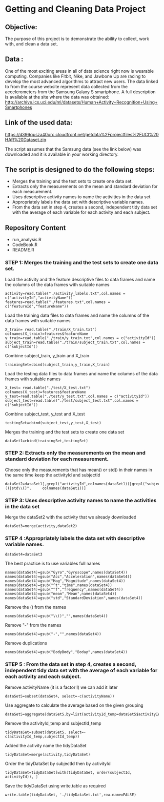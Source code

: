 
# Getting and Cleaning Data Project
## Objective:
The purpose of this project is to demonstrate the  ability to collect, work with, and clean a data set.
## Data : 
One of the most exciting areas in all of data science right now is wearable computing. Companies like Fitbit, Nike, and Jawbone Up are racing to develop the most advanced algorithms to attract new users. The data linked to from the course website represent data collected from the accelerometers from the Samsung Galaxy S smartphone. A full description is available at the site where the data was obtained: http://archive.ics.uci.edu/ml/datasets/Human+Activity+Recognition+Using+Smartphones
## Link of the used data:
https://d396qusza40orc.cloudfront.net/getdata%2Fprojectfiles%2FUCI%20HAR%20Dataset.zip

The script assumes that  the Samsung data (see the link below)  was  downloaded and it 
is available in your working directory.

## The script is designed to do the following  steps:
* Merges the training and the test sets to create one data set.
* Extracts only the measurements on the mean and standard deviation for each measurement. 
* Uses descriptive activity names to name the activities in the data set
* Appropriately labels the data set with descriptive variable names. 
* From the data set in step 4, creates a second, independent tidy data set with the average of each variable for each activity and each subject.

## Repository Content
* run_analysis.R
* CodeBook.R
* README.R

 
### STEP 1: Merges the training and the test sets to create one data set.
Load the activity and the feature descriptive files  to data frames and
name the columns of the data frames with suitable names 

    activity=read.table("./activity_labels.txt",col.names = c("activityId","activityName"))
    features=read.table("./features.txt",col.names = c("featureId","featureName"))
    
Load the training  data files to data frames and name the columns of the data frames  with suitable names

    X_train= read.table("./train/X_train.txt")
    colnames(X_train)=features$featureName
    y_train=read.table("./train/y_train.txt",col.names = c("activityId"))
    subject_train=read.table("./train/subject_train.txt",col.names = c("subjectId"))

Combine subject_train, y_train and  X_train 

    trainingSet=cbind(subject_train,y_train,X_train)

Load the testing  data files  to data frames and name the columns of the data frames  with suitable names

    X_test= read.table("./test/X_test.txt")
    colnames(X_test)=features$featureName
    y_test=read.table("./test/y_test.txt",col.names = c("activityId"))
    subject_test=read.table("./test/subject_test.txt",col.names = c("subjectId"))

Combine subject_test, y_test and  X_test 

    testingSet=cbind(subject_test,y_test,X_test)

Merges the training and the test sets to create one data set

    dataSet1=rbind(trainingSet,testingSet)


### STEP 2: Extracts only the measurements on the mean and standard deviation for each measurement. 

Choose only the measurements that has mean() or std() in their names in the same time keep the activityId and subjectId

    dataSet2=dataSet1[,grepl("activityId",colnames(dataSet1))|grepl("subjectId",colnames(dataSet1))|grepl("mean\\()|std\\()",     colnames(dataSet1))]

### STEP 3: Uses descriptive activity names to name the activities in the data set

Merge  the dataSet2 with the activity that we already downloaded

    dataSet3=merge(activity,dataSet2)

### STEP 4 :Appropriately labels the data set with descriptive variable names. 
    dataSet4=dataSet3

The best practice is to use variables full names

    names(dataSet4)=gsub("Gyro","Gyroscope",names(dataSet4))
    names(dataSet4)=gsub("Acc","Acceleration",names(dataSet4))
    names(dataSet4)=gsub("Mag","Magnitude",names(dataSet4))
    names(dataSet4)=gsub("^t","time",names(dataSet4))
    names(dataSet4)=gsub("^f","frequency",names(dataSet4))
    names(dataSet4)=gsub("mean","Mean",names(dataSet4))
    names(dataSet4)=gsub("std","StandardDeviation",names(dataSet4))

Remove the () from the names

    names(dataSet4)=gsub("\\()","",names(dataSet4))

Remove "-" from the names

    names(dataSet4)=gsub("-","",names(dataSet4))

Remove duplications

    names(dataSet4)=gsub("BodyBody","Boday",names(dataSet4))

### STEP 5 : From the data set in step 4, creates a second, independent tidy data set with the average of each variable for each activity and each subject.

Remove  activityName (it is a factor !)  we can add it later

    dataSet5=subset(dataSet4, select=-c(activityName))

Use aggregate to calculate the average based on the given grouping  

    dataSet5=aggregate(dataSet5,by=list(activityId_temp=dataSet5$activityId,subjectId_temp=dataSet5$subjectId),FUN=mean)
    
Remove the activityId_temp and subjectId_temp 

    tidyDataSet=subset(dataSet5, select=-c(activityId_temp,subjectId_temp))
    
Added the activity name the tidyDataSet

    tidyDataSet=merge(activity,tidyDataSet)
Order the tidyDataSet  by subjectId then by activityId

    tidyDataSet=tidyDataSet[with(tidyDataSet, order(subjectId, activityId)), ]
    
Save the tidyDataSet using write.table as required 

    write.table(tidyDataSet, './tidyDataSet.txt',row.name=FALSE)